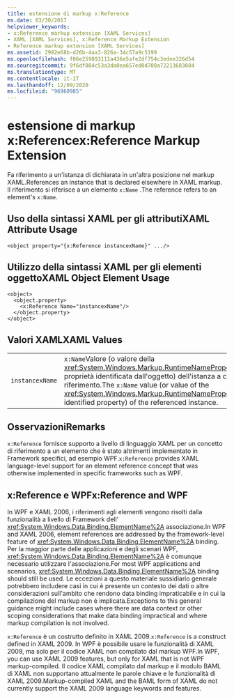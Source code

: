 ```yaml
---
title: estensione di markup x:Reference
ms.date: 03/30/2017
helpviewer_keywords:
- x:Reference markup extension [XAML Services]
- XAML [XAML Services], x:Reference Markup Extension
- Reference markup extension [XAML Services]
ms.assetid: 2982e68b-d26b-4aa3-826a-34c57a9c5199
ms.openlocfilehash: f06e259893111a436e5afe2df754c3edee326d54
ms.sourcegitcommit: 9f6df084c53a3da0ea657ed0d708a72213683084
ms.translationtype: MT
ms.contentlocale: it-IT
ms.lasthandoff: 12/09/2020
ms.locfileid: "96960985"
---
```

# <a name="xreference-markup-extension"></a><span data-ttu-id="fae15-102">estensione di markup x:Reference</span><span class="sxs-lookup"><span data-stu-id="fae15-102">x:Reference Markup Extension</span></span>

<span data-ttu-id="fae15-103">Fa riferimento a un'istanza di dichiarata in un'altra posizione nel markup XAML.</span><span class="sxs-lookup"><span data-stu-id="fae15-103">References an instance that is declared elsewhere in XAML markup.</span></span> <span data-ttu-id="fae15-104">Il riferimento si riferisce a un elemento `x:Name` .</span><span class="sxs-lookup"><span data-stu-id="fae15-104">The reference refers to an element's `x:Name`.</span></span>

## <a name="xaml-attribute-usage"></a><span data-ttu-id="fae15-105">Uso della sintassi XAML per gli attributi</span><span class="sxs-lookup"><span data-stu-id="fae15-105">XAML Attribute Usage</span></span>

```xaml
<object property="{x:Reference instancexName}" .../>
```

## <a name="xaml-object-element-usage"></a><span data-ttu-id="fae15-106">Utilizzo della sintassi XAML per gli elementi oggetto</span><span class="sxs-lookup"><span data-stu-id="fae15-106">XAML Object Element Usage</span></span>

```xaml
<object>
  <object.property>
    <x:Reference Name="instancexName"/>
  </object.property>
</object>
```

## <a name="xaml-values"></a><span data-ttu-id="fae15-107">Valori XAML</span><span class="sxs-lookup"><span data-stu-id="fae15-107">XAML Values</span></span>

|||
|-|-|
|`instancexName`|<span data-ttu-id="fae15-108">`x:Name`Valore (o valore della <xref:System.Windows.Markup.RuntimeNamePropertyAttribute> proprietà identificata dall'oggetto) dell'istanza a cui si fa riferimento.</span><span class="sxs-lookup"><span data-stu-id="fae15-108">The `x:Name` value (or value of the <xref:System.Windows.Markup.RuntimeNamePropertyAttribute>-identified property) of the referenced instance.</span></span>|

## <a name="remarks"></a><span data-ttu-id="fae15-109">Osservazioni</span><span class="sxs-lookup"><span data-stu-id="fae15-109">Remarks</span></span>

<span data-ttu-id="fae15-110">`x:Reference` fornisce supporto a livello di linguaggio XAML per un concetto di riferimento a un elemento che è stato altrimenti implementato in Framework specifici, ad esempio WPF.</span><span class="sxs-lookup"><span data-stu-id="fae15-110">`x:Reference` provides XAML language-level support for an element reference concept that was otherwise implemented in specific frameworks such as WPF.</span></span>

## <a name="xreference-and-wpf"></a><span data-ttu-id="fae15-111">x:Reference e WPF</span><span class="sxs-lookup"><span data-stu-id="fae15-111">x:Reference and WPF</span></span>

<span data-ttu-id="fae15-112">In WPF e XAML 2006, i riferimenti agli elementi vengono risolti dalla funzionalità a livello di Framework dell' <xref:System.Windows.Data.Binding.ElementName%2A> associazione.</span><span class="sxs-lookup"><span data-stu-id="fae15-112">In WPF and XAML 2006, element references are addressed by the framework-level feature of <xref:System.Windows.Data.Binding.ElementName%2A> binding.</span></span> <span data-ttu-id="fae15-113">Per la maggior parte delle applicazioni e degli scenari WPF, <xref:System.Windows.Data.Binding.ElementName%2A> è comunque necessario utilizzare l'associazione.</span><span class="sxs-lookup"><span data-stu-id="fae15-113">For most WPF applications and scenarios, <xref:System.Windows.Data.Binding.ElementName%2A> binding should still be used.</span></span> <span data-ttu-id="fae15-114">Le eccezioni a questo materiale sussidiario generale potrebbero includere casi in cui è presente un contesto dei dati o altre considerazioni sull'ambito che rendono data binding impraticabile e in cui la compilazione del markup non è implicata.</span><span class="sxs-lookup"><span data-stu-id="fae15-114">Exceptions to this general guidance might include cases where there are data context or other scoping considerations that make data binding impractical and where markup compilation is not involved.</span></span>

<span data-ttu-id="fae15-115">`x:Reference` è un costrutto definito in XAML 2009.</span><span class="sxs-lookup"><span data-stu-id="fae15-115">`x:Reference` is a construct defined in XAML 2009.</span></span> <span data-ttu-id="fae15-116">In WPF è possibile usare le funzionalità di XAML 2009, ma solo per il codice XAML non compilato dal markup WPF.</span><span class="sxs-lookup"><span data-stu-id="fae15-116">In WPF, you can use XAML 2009 features, but only for XAML that is not WPF markup-compiled.</span></span> <span data-ttu-id="fae15-117">Il codice XAML compilato dal markup e il modulo BAML di XAML non supportano attualmente le parole chiave e le funzionalità di XAML 2009.</span><span class="sxs-lookup"><span data-stu-id="fae15-117">Markup-compiled XAML and the BAML form of XAML do not currently support the XAML 2009 language keywords and features.</span></span>
